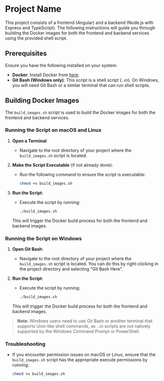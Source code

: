 # Project Name

This project consists of a frontend (Angular) and a backend (Node.js with Express and TypeScript). The following instructions will guide you through building the Docker images for both the frontend and backend services using the provided shell script.

## Prerequisites

Ensure you have the following installed on your system:

- **Docker**: Install Docker from [here](https://docs.docker.com/get-docker/).
- **Git Bash (Windows only)**: This script is a shell script (`.sh`). On Windows, you will need Git Bash or a similar terminal that can run shell scripts.

## Building Docker Images

The `build_images.sh` script is used to build the Docker images for both the frontend and backend services.

### Running the Script on macOS and Linux

1. **Open a Terminal**:
   - Navigate to the root directory of your project where the `build_images.sh` script is located.

2. **Make the Script Executable** (if not already done):
   - Run the following command to ensure the script is executable:
     ```bash
     chmod +x build_images.sh
     ```

3. **Run the Script**:
   - Execute the script by running:
     ```bash
     ./build_images.sh
     ```

   This will trigger the Docker build process for both the frontend and backend images.

### Running the Script on Windows

1. **Open Git Bash**:
   - Navigate to the root directory of your project where the `build_images.sh` script is located. You can do this by right-clicking in the project directory and selecting "Git Bash Here".

2. **Run the Script**:
   - Execute the script by running:
     ```bash
     ./build_images.sh
     ```

   This will trigger the Docker build process for both the frontend and backend images.

> **Note**: Windows users need to use Git Bash or another terminal that supports Unix-like shell commands, as `.sh` scripts are not natively supported by the Windows Command Prompt or PowerShell.

### Troubleshooting

- If you encounter permission issues on macOS or Linux, ensure that the `build_images.sh` script has the appropriate execute permissions by running:
  ```bash
  chmod +x build_images.sh
